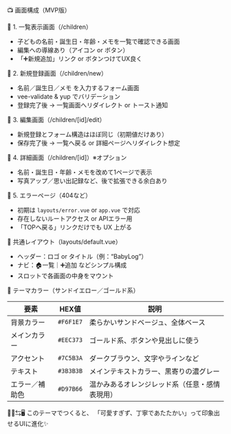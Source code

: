 📺 画面構成（MVP版）

🔸 1. 一覧表示画面（/children）
- 子どもの名前・誕生日・年齢・メモを一覧で確認できる画面
- 編集への導線あり（アイコン or ボタン）
- 「➕新規追加」リンク or ボタンつけてUX良く

🔸 2. 新規登録画面（/children/new）
- 名前／誕生日／メモ を入力するフォーム画面
- vee-validate & yup でバリデーション
- 登録完了後 → 一覧画面へリダイレクト or トースト通知

🔸 3. 編集画面（/children/[id]/edit）
- 新規登録とフォーム構造はほぼ同じ（初期値だけあり）
- 保存完了後 → 一覧へ戻る or 詳細ページへリダイレクト想定

🔸 4. 詳細画面（/children/[id]）※オプション
- 名前・誕生日・年齢・メモを改めて1ページで表示
- 写真アップ／思い出記録など、後で拡張できる余白あり

🔸 5. エラーページ（404など）
- 初期は `layouts/error.vue` or `app.vue` で対応
- 存在しないルートアクセス or APIエラー用
- 「TOPへ戻る」リンクだけでも UX 上がる

📝 共通レイアウト（layouts/default.vue）
- ヘッダー：ロゴ or タイトル（例：“BabyLog”）
- ナビ：🏠一覧｜➕追加 などシンプル構成
- スロットで各画面の中身をマウント

🎨 テーマカラー（サンドイエロー／ゴールド系）

| 要素         | HEX値     | 説明                               |
|--------------|------------|------------------------------------|
| 背景カラー     | `#F6F1E7`  | 柔らかいサンドベージュ、全体ベース |
| メインカラー   | `#EEC373`  | ゴールド系、ボタンや見出しに使う   |
| アクセント     | `#7C5B3A`  | ダークブラウン、文字やラインなど   |
| テキスト       | `#3B3B3B`  | メインテキストカラー、黒寄りの濃グレー |
| エラー／補助色 | `#D97B66`  | 温かみあるオレンジレッド系（任意・感情表現用） |

🧑‍🎨⇆🖥 このテーマでつくると、
「可愛すぎず、丁寧であたたかい」って印象出せるUIに進化✨

